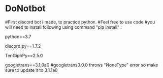 # DoNotbot
#First discord bot i made, to practice python.
#Feel free to use code
#you will need to install following using command "pip install" :

python==3.7

discord.py==1.7.2

TenGiphPy==2.5.0

googletrans==3.1.0a0 #googletrans3.0.0 throws "NoneType" error so make sure to update it to 3.1.1a0


